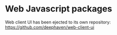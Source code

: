 # Web Javascript packages

Web client UI has been ejected to its own repository: https://github.com/deephaven/web-client-ui